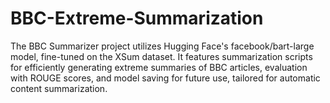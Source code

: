 # BBC-Extreme-Summarization
The BBC Summarizer project utilizes Hugging Face's facebook/bart-large model, fine-tuned on the XSum dataset. It features summarization scripts for efficiently generating extreme summaries of BBC articles, evaluation with ROUGE scores, and model saving for future use, tailored for automatic content summarization.
